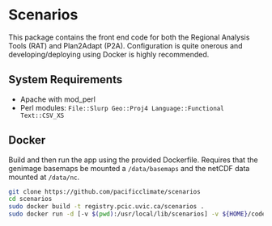 # Scenarios

This package contains the front end code for both the Regional Analysis Tools (RAT) and Plan2Adapt (P2A).  Configuration is quite onerous and developing/deploying using Docker is highly recommended.

## System Requirements

- Apache with mod_perl
- Perl modules: `File::Slurp Geo::Proj4 Language::Functional Text::CSV_XS`

## Docker

Build and then run the app using the provided Dockerfile. Requires that the genimage basemaps be mounted a `/data/basemaps` and the netCDF data mounted at `/data/nc`.

```bash
git clone https://github.com/pacificclimate/scenarios
cd scenarios
sudo docker build -t registry.pcic.uvic.ca/scenarios .
sudo docker run -d [-v $(pwd):/usr/local/lib/scenarios] -v ${HOME}/code/scenarios-basemaps/basemaps/:/data/basemaps/ -v /datasets/data5/projects/rat/data/nc:/data/nc -p 5678:80 --name scenarios registry.pcic.uvic.ca/scenarios
```
